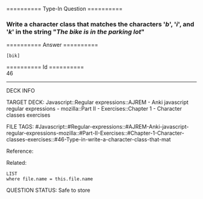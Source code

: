 ========== Type-In Question ==========

###  Write a character class that matches the characters '_b_', '_i_', and '_k_' in the string "_The bike is in the parking lot_"  

========== Answer ==========  

`[bik]`

========== Id ==========  
46

---

DECK INFO

TARGET DECK: Javascript::Regular expressions::AJREM - Anki javascript regular expressions - mozilla::Part II - Exercises::Chapter 1 - Character classes exercises

FILE TAGS: #Javascript::#Regular-expressions::#AJREM-Anki-javascript-regular-expressions-mozilla::#Part-II-Exercises::#Chapter-1-Character-classes-exercises::#46-Type-in-write-a-character-class-that-mat

Reference:

Related:

```dataview
LIST
where file.name = this.file.name
```


QUESTION STATUS: Safe to store
